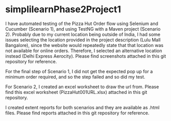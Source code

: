 # simplilearnPhase2Project1
I have automated testing of the Pizza Hut Order flow using Selenium and Cucumber (Scenario 1), and using TestNG with a Maven project (Scenario 2).
Probably due to my current location being outside of India, I had some issues selecting the location provided in the project description (Lulu Mall Bangalore),
since the website would repeatedly state that that location was not available for online orders. Therefore, I selected an alternative location instead
(Delhi Express Aerocity). Please find screenshots attached in this git repository for reference.

For the final step of Scenario 1, I did not get the expected pop up for a minimum order required, and so the step failed and so did my test.

For Scenario 2, I created an excel worksheet to draw the url from. Please find this excel worksheet (PizzaHut001URL.xlsx) attached in this git repository.

I created extent reports for both scenarios and they are available as .html files. Please find reports attached in this git repository for reference.
